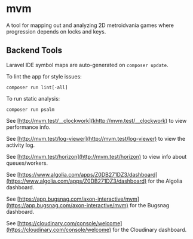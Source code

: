 # mvm
A tool for mapping out and analyzing 2D metroidvania games where progression depends on locks and keys.


## Backend Tools

Laravel IDE symbol maps are auto-generated on `composer update`.

To lint the app for style issues:

```
composer run lint[-all]
```

To run static analysis:

```
composer run psalm
```

See [http://mvm.test/__clockwork](khttp://mvm.test/__clockwork) to view performance info.

See [http://mvm.test/log-viewer](http://mvm.test/log-viewer) to view the activity log.

See [http://mvm.test/horizon](http://mvm.test/horizon) to view info about queues/workers.

See [https://www.algolia.com/apps/Z0DB271DZ3/dashboard](https://www.algolia.com/apps/Z0DB271DZ3/dashboard) for the Algolia dashboard.

See [https://app.bugsnag.com/axon-interactive/mvm](https://app.bugsnag.com/axon-interactive/mvm) for the Bugsnag dashboard.

See [https://cloudinary.com/console/welcome](https://cloudinary.com/console/welcome) for the Cloudinary dashboard.
